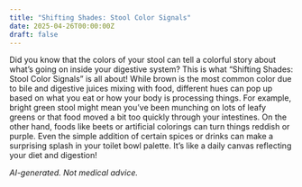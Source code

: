 ```yaml
---
title: "Shifting Shades: Stool Color Signals"
date: 2025-04-26T00:00:00Z
draft: false
---
```


Did you know that the colors of your stool can tell a colorful story about what’s going on inside your digestive system? This is what “Shifting Shades: Stool Color Signals” is all about! While brown is the most common color due to bile and digestive juices mixing with food, different hues can pop up based on what you eat or how your body is processing things. For example, bright green stool might mean you’ve been munching on lots of leafy greens or that food moved a bit too quickly through your intestines. On the other hand, foods like beets or artificial colorings can turn things reddish or purple. Even the simple addition of certain spices or drinks can make a surprising splash in your toilet bowl palette. It’s like a daily canvas reflecting your diet and digestion!

*AI-generated. Not medical advice.*

